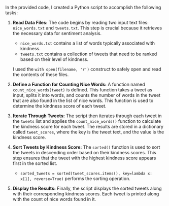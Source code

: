 In the provided code, I created a Python script to accomplish the following tasks:

1. **Read Data Files:** The code begins by reading two input text files: `nice_words.txt` and `tweets.txt`. This step is crucial because it retrieves the necessary data for sentiment analysis. 

   - `nice_words.txt` contains a list of words typically associated with kindness.
   - `tweets.txt` contains a collection of tweets that need to be ranked based on their level of kindness.

   I used the `with open(filename, 'r')` construct to safely open and read the contents of these files.

2. **Define a Function for Counting Nice Words:** A function named `count_nice_words(tweet)` is defined. This function takes a tweet as input, splits it into words, and counts the number of words in the tweet that are also found in the list of nice words. This function is used to determine the kindness score of each tweet.

3. **Iterate Through Tweets:** The script then iterates through each tweet in the `tweets` list and applies the `count_nice_words()` function to calculate the kindness score for each tweet. The results are stored in a dictionary called `tweet_scores`, where the key is the tweet text, and the value is the kindness score.

4. **Sort Tweets by Kindness Score:** The `sorted()` function is used to sort the tweets in descending order based on their kindness scores. This step ensures that the tweet with the highest kindness score appears first in the sorted list.

   - `sorted_tweets = sorted(tweet_scores.items(), key=lambda x: x[1], reverse=True)` performs the sorting operation.

5. **Display the Results:** Finally, the script displays the sorted tweets along with their corresponding kindness scores. Each tweet is printed along with the count of nice words found in it.
